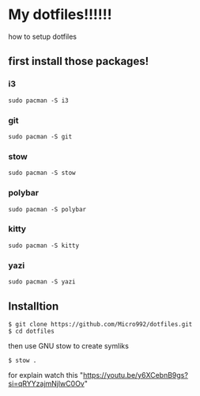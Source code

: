 # My dotfiles!!!!!!

how to setup dotfiles

## first install those packages!

### i3 
``````
sudo pacman -S i3
``````
### git
```
sudo pacman -S git 
```
### stow
```
sudo pacman -S stow
```
### polybar 
```
sudo pacman -S polybar
```
### kitty
```
sudo pacman -S kitty
```
### yazi 
````
sudo pacman -S yazi
````
## Installtion 
````
$ git clone https://github.com/Micro992/dotfiles.git 
$ cd dotfiles
````

then use GNU stow to create symliks
```
$ stow .
```

for explain watch this "https://youtu.be/y6XCebnB9gs?si=qRYYzajmNjlwC0Ov"
